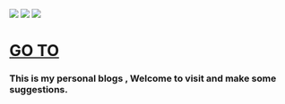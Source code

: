 ![](https://img.shields.io/badge/language-Javascript-orange.svg)  [![](https://img.shields.io/badge/weibo-@XJIANBIN-red.svg)](http://weibo.com/u/3504163074)
[![](https://img.shields.io/badge/zhihu-@jianbinxu-blue.svg)](https://www.zhihu.com/people/jianbin-xu)

# [GO TO](http://xujianbin.pw)

### This is my personal blogs , Welcome to visit and make some suggestions.

>>>>>>> 
